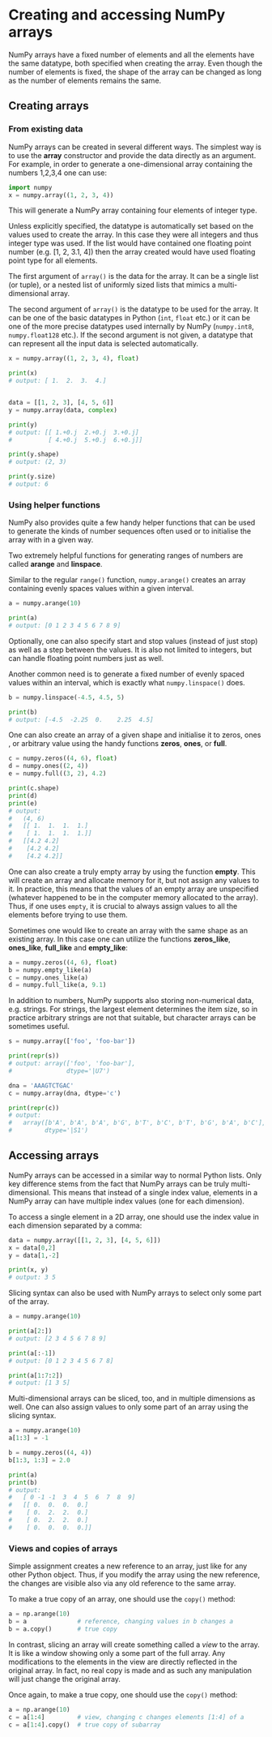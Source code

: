 <!-- Title: Creating and accessing NumPy arrays -->

<!-- Short description:

In this article we show how to create and access NumPy arrays.

-->

# Creating and accessing NumPy arrays

NumPy arrays have a fixed number of elements and all the elements have the
same datatype, both specified when creating the array. Even though the number
of elements is fixed, the shape of the array can be changed as long as the
number of elements remains the same.

## Creating arrays

### From existing data

NumPy arrays can be created in several different ways. The simplest way is
to use the **array** constructor and provide the data directly as an
argument. For example, in order to generate a one-dimensional array containing
the numbers 1,2,3,4 one can use:

~~~python
import numpy
x = numpy.array((1, 2, 3, 4))
~~~

This will generate a NumPy array containing four elements of integer type.

Unless explicitly specified, the datatype is automatically set based on the
values used to create the array. In this case they were all integers and thus
integer type was used. If the list would have contained one floating point
number (e.g. [1, 2, 3.1, 4]) then the array created would have used floating
point type for all elements.

The first argument of `array()` is the data for the array. It can be a single
list (or tuple), or a nested list of uniformly sized lists that mimics a
multi-dimensional array.

The second argument of `array()` is the datatype to be used for the array. It
can be one of the basic datatypes in Python (`int`, `float` etc.) or it can be
one of the more precise datatypes used internally by NumPy (`numpy.int8`,
`numpy.float128` etc.). If the second argument is not given, a datatype that
can represent all the input data is selected automatically.

~~~python
x = numpy.array((1, 2, 3, 4), float)

print(x)
# output: [ 1.  2.  3.  4.]


data = [[1, 2, 3], [4, 5, 6]]
y = numpy.array(data, complex)

print(y)
# output: [[ 1.+0.j  2.+0.j  3.+0.j]
#          [ 4.+0.j  5.+0.j  6.+0.j]]

print(y.shape)
# output: (2, 3)

print(y.size)
# output: 6
~~~

### Using helper functions

NumPy also provides quite a few handy helper functions that can be used to
generate the kinds of number sequences often used or to initialise the array
with in a given way.

Two extremely helpful functions for generating ranges of numbers are called
**arange** and **linspace**.

Similar to the regular `range()` function, `numpy.arange()` creates an array
containing evenly spaces values within a given interval.

~~~python
a = numpy.arange(10)

print(a)
# output: [0 1 2 3 4 5 6 7 8 9]
~~~

Optionally, one can also specify start and stop values (instead of just stop)
as well as a step between the values. It is also not limited to integers, but
can handle floating point numbers just as well.

Another common need is to generate a fixed number of evenly spaced values
within an interval, which is exactly what `numpy.linspace()` does.

~~~python
b = numpy.linspace(-4.5, 4.5, 5)

print(b)
# output: [-4.5  -2.25  0.    2.25  4.5]
~~~

One can also create an array of a given shape and initialise it to zeros, 
ones , or arbitrary value using the handy functions **zeros**,  **ones**, or 
**full**.

~~~python
c = numpy.zeros((4, 6), float)
d = numpy.ones((2, 4))
e = numpy.full((3, 2), 4.2)

print(c.shape)
print(d)
print(e)
# output:
#   (4, 6)
#   [[ 1.  1.  1.  1.]
#    [ 1.  1.  1.  1.]]
#   [[4.2 4.2]
#    [4.2 4.2]
#    [4.2 4.2]]
~~~

One can also create a truly empty array by using the function **empty**. This
will create an array and allocate memory for it, but not assign any values to
it. In practice, this means that the values of an empty array are unspecified
(whatever happened to be in the computer memory allocated to the array). Thus,
if one uses `empty`, it is crucial to always assign values to all the
elements before trying to use them.

Sometimes one would like to create an array with the same shape as an existing
array. In this case one can utilize the functions **zeros_like**, 
**ones_like**, **full_like** and **empty_like**:

~~~python
a = numpy.zeros((4, 6), float)
b = numpy.empty_like(a)
c = numpy.ones_like(a)
d = numpy.full_like(a, 9.1)
~~~

In addition to numbers, NumPy supports also storing non-numerical data, e.g.
strings. For strings, the largest element determines the item size, so in
practice arbitrary strings are not that suitable, but character arrays can be
sometimes useful.

~~~python
s = numpy.array(['foo', 'foo-bar'])

print(repr(s))
# output: array(['foo', 'foo-bar'],
#               dtype='|U7')

dna = 'AAAGTCTGAC'
c = numpy.array(dna, dtype='c')

print(repr(c))
# output:
#   array([b'A', b'A', b'A', b'G', b'T', b'C', b'T', b'G', b'A', b'C'],
#         dtype='|S1')
~~~


## Accessing arrays

NumPy arrays can be accessed in a similar way to normal Python lists. Only
key difference stems from the fact that NumPy arrays can be truly
multi-dimensional. This means that instead of a single index value, elements
in a NumPy array can have multiple index values (one for each dimension).

To access a single element in a 2D array, one should use the index value in
each dimension separated by a comma:

~~~python
data = numpy.array([[1, 2, 3], [4, 5, 6]])
x = data[0,2]
y = data[1,-2]

print(x, y)
# output: 3 5
~~~

Slicing syntax can also be used with NumPy arrays to select only some part of
the array.

~~~python
a = numpy.arange(10)

print(a[2:])
# output: [2 3 4 5 6 7 8 9]

print(a[:-1])
# output: [0 1 2 3 4 5 6 7 8]

print(a[1:7:2])
# output: [1 3 5]
~~~

Multi-dimensional arrays can be sliced, too, and in multiple dimensions as
well. One can also assign values to only some part of an array using the
slicing syntax.

~~~python
a = numpy.arange(10)
a[1:3] = -1

b = numpy.zeros((4, 4))
b[1:3, 1:3] = 2.0

print(a)
print(b)
# output:
#   [ 0 -1 -1  3  4  5  6  7  8  9]
#   [[ 0.  0.  0.  0.]
#    [ 0.  2.  2.  0.]
#    [ 0.  2.  2.  0.]
#    [ 0.  0.  0.  0.]]
~~~

### Views and copies of arrays

Simple assignment creates a new reference to an array, just like for any other
Python object. Thus, if you modify the array using the new reference, the
changes are visible also via any old reference to the same array.

To make a true copy of an array, one should use the `copy()` method:

~~~python
a = np.arange(10)
b = a              # reference, changing values in b changes a
b = a.copy()       # true copy
~~~

In contrast, slicing an array will create something called a *view* to the
array. It is like a window showing only a some part of the full array. Any
modifications to the elements in the view are directly reflected in the
original array. In fact, no real copy is made and as such any manipulation
will just change the original array.

Once again, to make a true copy, one should use the `copy()` method:

~~~python
a = np.arange(10)
c = a[1:4]         # view, changing c changes elements [1:4] of a
c = a[1:4].copy()  # true copy of subarray
~~~

